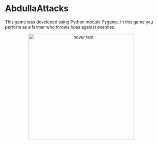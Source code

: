 # AbdullaAttacks
This game was developed using Python module Pygame. In this game you perform as a farmer who throws hoes against enemies.

<p align="center">
  <img src="https://user-images.githubusercontent.com/106261886/178907573-431a5a44-3d0b-464f-8075-212db1127432.png" width="350" title="hover text">
</p>

